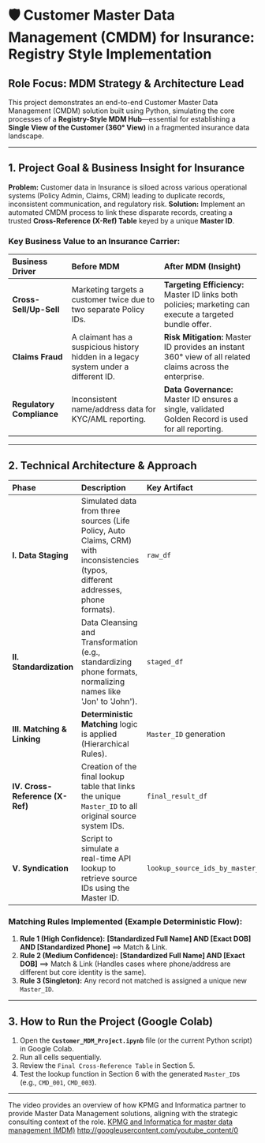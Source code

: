 # 🛡️ Customer Master Data Management (CMDM) for Insurance: Registry Style Implementation

## Role Focus: MDM Strategy & Architecture Lead

This project demonstrates an end-to-end Customer Master Data Management (CMDM) solution built using Python, simulating the core processes of a **Registry-Style MDM Hub**—essential for establishing a **Single View of the Customer (360° View)** in a fragmented insurance data landscape.

---

## 1. Project Goal & Business Insight for Insurance

**Problem:** Customer data in Insurance is siloed across various operational systems (Policy Admin, Claims, CRM) leading to duplicate records, inconsistent communication, and regulatory risk.
**Solution:** Implement an automated CMDM process to link these disparate records, creating a trusted **Cross-Reference (X-Ref) Table** keyed by a unique **Master ID**.

### Key Business Value to an Insurance Carrier:
| Business Driver | Before MDM | After MDM (Insight) |
| :--- | :--- | :--- |
| **Cross-Sell/Up-Sell** | Marketing targets a customer twice due to two separate Policy IDs. | **Targeting Efficiency:** Master ID links both policies; marketing can execute a targeted bundle offer. |
| **Claims Fraud** | A claimant has a suspicious history hidden in a legacy system under a different ID. | **Risk Mitigation:** Master ID provides an instant 360° view of all related claims across the enterprise. |
| **Regulatory Compliance** | Inconsistent name/address data for KYC/AML reporting. | **Data Governance:** Master ID ensures a single, validated Golden Record is used for all reporting. |

---

## 2. Technical Architecture & Approach

| Phase | Description | Key Artifact | Python Technique | MDM Style |
| :--- | :--- | :--- | :--- | :--- |
| **I. Data Staging** | Simulated data from three sources (Life Policy, Auto Claims, CRM) with inconsistencies (typos, different addresses, phone formats). | `raw_df` | Pandas DataFrame Creation. | Source Systems |
| **II. Standardization** | Data Cleansing and Transformation (e.g., standardizing phone formats, normalizing names like 'Jon' to 'John'). | `staged_df` | `pandas.str` methods, `regex` cleaning. | Data Quality/Cleansing |
| **III. Matching & Linking** | **Deterministic Matching** logic is applied (Hierarchical Rules). | `Master_ID` generation | Grouping, Looping, and Conditional Assignment. | Registry / Consolidation |
| **IV. Cross-Reference (X-Ref)** | Creation of the final lookup table that links the unique `Master_ID` to all original source system IDs. | `final_result_df` | `pandas.groupby().agg()` | MDM Hub Output |
| **V. Syndication** | Script to simulate a real-time API lookup to retrieve source IDs using the Master ID. | `lookup_source_ids_by_master_id` | Python Function / Dictionary Lookup. | Data Syndication |

### Matching Rules Implemented (Example Deterministic Flow):
1.  **Rule 1 (High Confidence):** **[Standardized Full Name] AND [Exact DOB] AND [Standardized Phone]** $\implies$ Match & Link.
2.  **Rule 2 (Medium Confidence):** **[Standardized Full Name] AND [Exact DOB]** $\implies$ Match & Link (Handles cases where phone/address are different but core identity is the same).
3.  **Rule 3 (Singleton):** Any record not matched is assigned a unique new `Master_ID`.

---

## 3. How to Run the Project (Google Colab)

1.  Open the **`Customer_MDM_Project.ipynb`** file (or the current Python script) in Google Colab.
2.  Run all cells sequentially.
3.  Review the `Final Cross-Reference Table` in Section 5.
4.  Test the lookup function in Section 6 with the generated `Master_ID`s (e.g., `CMD_001`, `CMD_003`).

---
The video provides an overview of how KPMG and Informatica partner to provide Master Data Management solutions, aligning with the strategic consulting context of the role. [KPMG and Informatica for master data management (MDM)](https://www.youtube.com/watch?v=QZY4_1HGFC8)
http://googleusercontent.com/youtube_content/0
